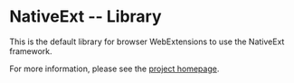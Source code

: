 
# NativeExt -- Library

This is the default library for browser WebExtensions to use the NativeExt framework.

For more information, please see the [project homepage](https://github.com/NiklasGollenstede/native-ext#readme).
